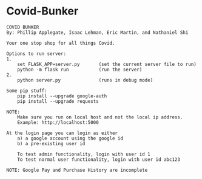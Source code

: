 # Covid-Bunker
    COVID BUNKER
    By: Phillip Applegate, Isaac Lehman, Eric Martin, and Nathaniel Shi

    Your one stop shop for all things Covid.

    Options to run server:
    1.
        set FLASK_APP=server.py       (set the current server file to run)
        python -m flask run           (run the server)
    2.
        python server.py              (runs in debug mode)

    Some pip stuff:
        pip install --upgrade google-auth
        pip install --upgrade requests
        
    NOTE:
        Make sure you run on local host and not the local ip address.
        Example: http://localhost:5000

    At the login page you can login as either 
        a) a google account using the google id 
        b) a pre-existing user id

        To test admin functionality, login with user id 1
        To test normal user functionality, login with user id abc123

    NOTE: Google Pay and Purchase History are incomplete